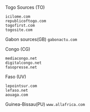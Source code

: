Togo Sources (TO)
```
icilome.com
republicoftogo.com
togofirst.com
togosite.com
```


Gabon sources(GB)
`gabonactu.com`


Congo (CG)
```
mediacongo.net
digitalcongo.net
fasopresse.net
```





Faso (UV)
```
lepointsur.com
lefaso.net
aouaga.com
```


Guinea-Bissau(PU)
`www.allafrica.com`
